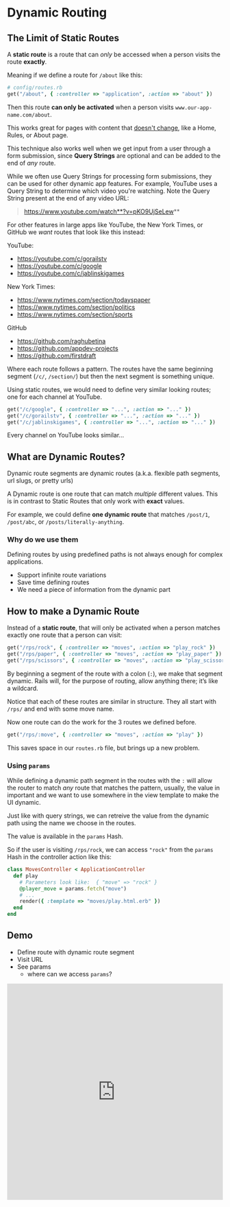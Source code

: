 # Dynamic Routing

## The Limit of Static Routes

A **static route** is a route that can _only_ be accessed when a person visits the route **exactly**.

Meaning if we define a route for `/about` like this:

```rb
# config/routes.rb
get("/about", { :controller => "application", :action => "about" })
```

Then this route **can only be activated** when a person visits `www.our-app-name.com/about`.

This works great for pages with content that <u>doesn't change</u>, like a Home, Rules, or About page.

This technique also works well when we get input from a user through a form submission, since **Query Strings** are optional and can be added to the end of _any_ route.

While we often use Query Strings for processing form submissions, they can be used for other dynamic app features. For example, YouTube uses a Query String to determine which video you're watching. Note the Query String present at the end of any video URL:

> https://www.youtube.com/watch**?v=pKO9UjSeLew**

For other features in large apps like YouTube, the New York Times, or GitHub we _want_ routes that look like this instead:

YouTube:
- https://youtube.com/c/gorailstv
- https://youtube.com/c/google
- https://youtube.com/c/jablinskigames

New York Times:
- https://www.nytimes.com/section/todayspaper
- https://www.nytimes.com/section/politics
- https://www.nytimes.com/section/sports

GitHub
- https://github.com/raghubetina
- https://github.com/appdev-projects
- https://github.com/firstdraft

Where each route follows a pattern. The routes have the same beginning segment (`/c/`, `/section/`) but then the next segment is something unique.

Using static routes, we would need to define very similar looking routes; one for each channel at YouTube.

```rb
get("/c/google", { :controller => "...", :action => "..." })
get("/c/gorailstv", { :controller => "...", :action => "..." })
get("/c/jablinskigames", { :controller => "...", :action => "..." })
```

Every channel on YouTube looks similar...

## What are Dynamic Routes?

Dynamic route segments are dynamic routes (a.k.a. flexible path segments, url slugs, or pretty urls)

A Dynamic route is one route that can match _multiple_ different values. This is in contrast to Static Routes that only work with **exact** values.

For example, we could define **one dynamic route** that matches `/post/1`, `/post/abc`, or `/posts/literally-anything`.


### Why do we use them

Defining routes by using predefined paths is not always enough for complex applications. 

- Support infinite route variations
- Save time defining routes
- We need a piece of information from the dynamic part 

## How to make a Dynamic Route

Instead of a **static route**, that will only be activated when a person matches exactly one route that a person can visit:

```rb
get("/rps/rock", { :controller => "moves", :action => "play_rock" })
get("/rps/paper", { :controller => "moves", :action => "play_paper" })
get("/rps/scissors", { :controller => "moves", :action => "play_scissors" })
```

By beginning a segment of the route with a colon (`:`), we make that segment dynamic. Rails will, for the purpose of routing, allow anything there; it’s like a wildcard.

Notice that each of these routes are similar in structure. They all start with `/rps/` and end with some move name.

Now one route can do the work for the 3 routes we defined before.

```rb
get("/rps/:move", { :controller => "moves", :action => "play" })
```

This saves space in our `routes.rb` file, but brings up a new problem.


### Using `params`

While defining a dynamic path segment in the routes with the `:` will allow the router to match _any_ route that matches the pattern, usually, the value in important and we want to use somewhere in the view template to make the UI dynamic.

Just like with query strings, we can retreive the value from the dynamic path using the name we choose in the routes.

The value is available in the `params` Hash.

So if the user is visiting `/rps/rock`, we can access `"rock"` from the `params` Hash in the controller action like this:

```rb
class MovesController < ApplicationController
  def play
    # Parameters look like:  { "move" => "rock" }
    @player_move = params.fetch("move")
    # ...
    render({ :template => "moves/play.html.erb" })
  end
end
```

## Demo

- Define route with dynamic route segment
- Visit URL
- See params
  - where can we access `params`?

<div style="overflow: hidden;padding-top: 100%;position: relative;"><iframe loading="lazy" style="border: 0;height: 100%;left: 0;position: absolute;top: 0;width: 100%;" src="https://jelani.dev/dynamic-path-segment-demo/"></iframe></div>
